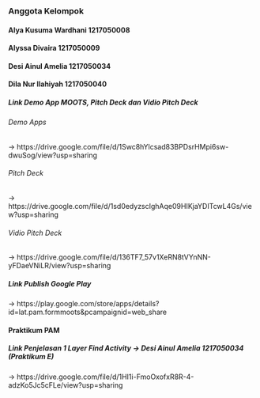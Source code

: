 <h3>Anggota Kelompok</h3>
<h4>Alya Kusuma Wardhani 1217050008</h4>
<h4>Alyssa Divaira 1217050009</h4>
<h4>Desi Ainul Amelia 1217050034</h4>
<h4>Dila Nur Ilahiyah 1217050040</h4>

<h5>Link Demo App MOOTS, Pitch Deck dan Vidio Pitch Deck</h5>
<h6>Demo Apps</h6>
-> https://drive.google.com/file/d/1Swc8hYlcsad83BPDsrHMpi6sw-dwuSog/view?usp=sharing
<h6>Pitch Deck</h6>
-> https://drive.google.com/file/d/1sd0edyzscIghAqe09HIKjaYDITcwL4Gs/view?usp=sharing
<h6>Vidio Pitch Deck</h6>
-> https://drive.google.com/file/d/136TF7_57v1XeRN8tVYnNN-yFDaeVNiLR/view?usp=sharing

<h5>Link Publish Google Play</h5>
-> https://play.google.com/store/apps/details?id=lat.pam.formmoots&pcampaignid=web_share

<h4>Praktikum PAM</h4>
<h5> Link Penjelasan 1 Layer Find Activity -> Desi Ainul Amelia 1217050034 (Praktikum E)</h5>
-> https://drive.google.com/file/d/1HI1i-FmoOxofxR8R-4-adzKo5Jc5cFLe/view?usp=sharing
